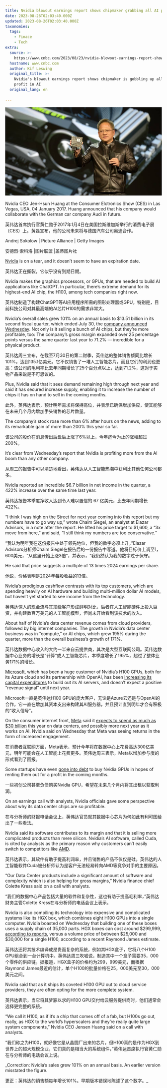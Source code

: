 ```yaml
---
title: Nvidia blowout earnings report shows chipmaker grabbing all AI profits
date: 2023-08-26T02:03:40.000Z
updated: 2023-08-26T02:03:40.000Z
taxonomies:
  tags:
    - Finace
    - Tech
extra:
  source: >-
    https://www.cnbc.com/2023/08/23/nvidia-blowout-earnings-report-shows-chipmaker-grabbing-all-ai-profits.html?utm_source=tldrnewsletter
  hostname: www.cnbc.com
  author: Kif Leswing
  original_title: >-
    Nvidia's blowout earnings report shows chipmaker is gobbling up all the
    profit in AI
  original_lang: en

---
```


![Nvidia CEO Jen-Hsun Huang at the Consumer Elctronics Show (CES) in Las Vegas, USA, 04 January 2017. Huang announced that his company would collaborate with the German car company Audi in future.](107072705-1654689317450-gettyimages-1041948482-87192795.jpeg)

Nvidia CEO Jen-Hsun Huang at the Consumer Elctronics Show (CES) in Las Vegas, USA, 04 January 2017. Huang announced that his company would collaborate with the German car company Audi in future.  

英伟达首席执行官黄仁勋于2017年1月4日在美国拉斯维加斯举行的消费电子展（CES）上。黄磊宣布，他的公司未来将与德国汽车公司奥迪合作。

Andrej Sokolow | Picture Alliance | Getty Images  

安德烈·索科洛 |图片联盟 |盖蒂图片社

[Nvidia](https://www.cnbc.com/quotes/NVDA/) is on a tear, and it doesn’t seem to have an expiration date.  

英伟达正在撕裂，它似乎没有到期日期。

Nvidia makes the graphics processors, or GPUs, that are needed to build AI applications like ChatGPT. In particular, there’s extreme demand for its highest-end AI chip, the H100, among tech companies right now.  

英伟达制造了构建ChatGPT等AI应用程序所需的图形处理器或GPU。特别是，目前科技公司对其最高端的AI芯片H100的需求非常大。

Nvidia’s overall sales grew 101% on an annual basis to $13.51 billion in its second fiscal quarter, which ended July 30, the [company announced Wednesday](https://www.cnbc.com/2023/08/23/nvidia-nvda-earnings-report-q2-2024.html). Not only is it selling a bunch of AI chips, but they’re more profitable, too: The company’s gross margin expanded over 25 percentage points versus the same quarter last year to 71.2% — incredible for a physical product.  

英伟达周三宣布，在截至7月30日的第二财季，英伟达的整体销售额同比增长101%，达到135.1亿美元。它不仅销售了一堆人工智能芯片，而且它们的利润也更高：该公司的毛利率比去年同期增长了25个百分点以上，达到71.2%，这对于实物产品来说是不可思议的。

Plus, Nvidia said that it sees demand remaining high through next year and said it has secured increase supply, enabling it to increase the number of chips it has on hand to sell in the coming months.  

此外，英伟达表示，预计明年需求将保持高位，并表示已确保增加供应，使其能够在未来几个月内增加手头销售的芯片数量。

The company’s stock rose more than 6% after hours on the news, adding to its remarkable gain of more than 200% this year so far.  

该公司的股价在消息传出后盘后上涨了6%以上，今年迄今为止的涨幅超过200%。

It’s clear from Wednesday’s report that Nvidia is profiting more from the AI boom than any other company.  

从周三的报告中可以清楚地看出，英伟达从人工智能热潮中获利比其他任何公司都多。

Nvidia reported an incredible $6.7 billion in net income in the quarter, a 422% increase over the same time last year.  

英伟达报告本季度净收入达到令人难以置信的 67 亿美元，比去年同期增长 422%。

“I think I was high on the Street for next year coming into this report but my numbers have to go way up,” wrote Chaim Siegel, an analyst at Elazar Advisors, in a note after the report. He lifted his price target to $1,600, a “3x move from here,” and said, “I still think my numbers are too conservative.”  

“我认为明年我在这份报告中处于领先地位，但我的数字必须上升，”Elazar Advisors分析师Chaim Siegel在报告后的一份报告中写道。他将目标价上调至1，600美元，“从这里开始上涨3倍”，并表示，“我仍然认为我的数字过于保守。

He said that price suggests a multiple of 13 times 2024 earnings per share.  

他说，价格表明是2024年每股收益的13倍。

Nvidia’s prodigious cashflow contrasts with its top customers, which are spending heavily on AI hardware and building multi-million dollar AI models, but haven’t yet started to see income from the technology.  

英伟达惊人的现金流与其顶级客户形成鲜明对比，后者在人工智能硬件上投入巨资，并构建数百万美元的人工智能模型，但尚未开始看到该技术的收入。

About half of Nvidia’s data center revenue comes from cloud providers, followed by big internet companies. The growth in Nvidia’s data center business was in “compute,” or AI chips, which grew 195% during the quarter, more than the overall business’s growth of 171%.  

英伟达数据中心收入的大约一半来自云提供商，其次是大型互联网公司。英伟达数据中心业务的增长是“计算”或人工智能芯片，本季度增长了195%，超过了整体业务171%的增长。

[Microsoft](https://www.cnbc.com/quotes/MSFT/), which has been a huge customer of Nvidia’s H100 GPUs, both for its Azure cloud and its partnership with OpenAI, has been [increasing its capital expenditures](https://www.cnbc.com/2023/07/26/microsoft-stock-falls-as-analysts-digest-a-delayed-ai-ramp.html) to build out its AI servers, and doesn’t expect a positive “revenue signal” until next year.  

Microsoft一直是英伟达H100 GPU的庞大客户，无论是Azure云还是与OpenAI的合作，它一直在增加其资本支出来构建其AI服务器，并且预计直到明年才会有积极的“收入信号”。

On the consumer internet front, [Meta](https://www.cnbc.com/quotes/META/) said it [expects to spend as much as $30 billion](https://www.cnbc.com/2023/07/26/meta-to-report-second-quarter-earnings-after-the-bell.html) this year on data centers, and possibly more next year as it works on AI. Nvidia said on Wednesday that Meta was seeing returns in the form of increased engagement.  

在消费者互联网方面，Meta表示，预计今年将在数据中心上花费高达300亿美元，明年可能会在人工智能上花费更多。英伟达周三表示，Meta以增加参与度的形式看到了回报。

Some startups have even [gone into debt](https://www.cnbc.com/2023/06/01/microsoft-inks-deal-with-coreweave-to-meet-openai-cloud-demand.html) to buy Nvidia GPUs in hopes of renting them out for a profit in the coming months.  

一些初创公司甚至负债购买Nvidia GPU，希望在未来几个月内将其出租以获取利润。

On an earnings call with analysts, Nvidia officials gave some perspective about why its data center chips are so profitable.  

在与分析师的财报电话会议上，英伟达官员就其数据中心芯片为何如此有利可图给出了一些看法。

Nvidia said its software contributes to its margin and that it is selling more complicated products than mere silicon. Nvidia’s AI software, called Cuda, is cited by analysts as the primary reason why customers can’t easily switch to competitors like [AMD](https://www.cnbc.com/quotes/AMD/).  

英伟达表示，其软件有助于提高利润率，并且销售的产品不仅仅是硅。英伟达的人工智能软件Cuda被分析师认为是客户无法轻易转向AMD等竞争对手的主要原因。

“Our Data Center products include a significant amount of software and complexity which is also helping for gross margins,” Nvidia finance chief Colette Kress said on a call with analysts.  

“我们的数据中心产品包括大量的软件和复杂性，这也有助于提高毛利率，”英伟达财务主管Colette Kress在与分析师的电话会议上表示。

Nvidia is also compiling its technology into expensive and complicated systems like its HGX box, which combines eight H100 GPUs into a single computer. Nvidia boasted on Wednesday that building one of these boxes uses a supply chain of 35,000 parts. HGX boxes can cost around $299,999, [according to reports](https://www.servethehome.com/graphcore-celebrates-a-stunning-loss-at-mlperf-training-v1-0/2/), versus a volume price of between $25,000 and $30,000 for a single H100, according to a recent Raymond James estimate.  

英伟达还将其技术编译成昂贵而复杂的系统，例如其HGX盒子，它将八个H100 GPU组合到一台计算机中。英伟达周三吹嘘说，制造其中一个盒子需要35，000个零件的供应链。据报道，HGX盒子的价格约为299，999美元，而根据Raymond James最近的估计，单个H100的批量价格在25，000美元至30，000美元之间。

Nvidia said that as it ships its coveted H100 GPU out to cloud service providers, they are often opting for the more complete system.  

英伟达表示，当它将其梦寐以求的H100 GPU交付给云服务提供商时，他们通常会选择更完整的系统。

“We call it H100, as if it’s a chip that comes off of a fab, but H100s go out, really, as HGX to the world’s hyperscalers and they’re really quite large system components,” Nvidia CEO Jensen Huang said on a call with analysts.  

“我们称之为H100，就好像它是从晶圆厂出来的芯片，但H100真的是作为HGX到世界上的超大规模企业，它们真的是相当大的系统组件，”英伟达首席执行官黄仁勋在与分析师的电话会议上说。

_Correction: Nvidia’s sales grew 101% on an annual basis. An earlier version misstated the figure.  

更正：英伟达的销售额每年增长101%。早期版本错误地陈述了这个数字。_
